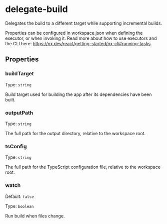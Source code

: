 # delegate-build

Delegates the build to a different target while supporting incremental builds.

Properties can be configured in workspace.json when defining the executor, or when invoking it.
Read more about how to use executors and the CLI here: https://nx.dev/react/getting-started/nx-cli#running-tasks.

## Properties

### buildTarget

Type: `string`

Build target used for building the app after its dependencies have been built.

### outputPath

Type: `string`

The full path for the output directory, relative to the workspace root.

### tsConfig

Type: `string`

The full path for the TypeScript configuration file, relative to the workspace root.

### watch

Default: `false`

Type: `boolean`

Run build when files change.

